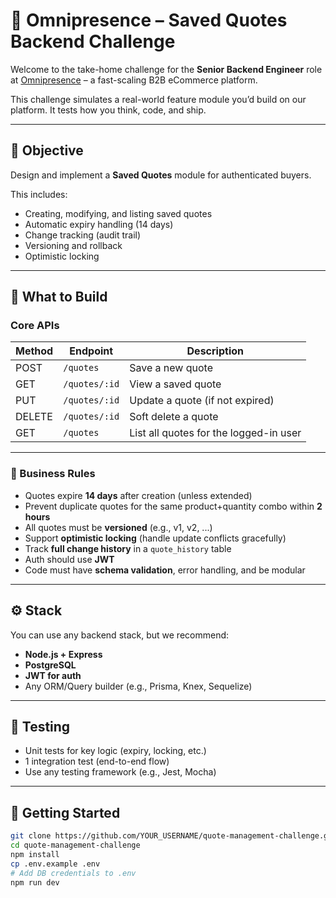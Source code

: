 # 💼 Omnipresence – Saved Quotes Backend Challenge

Welcome to the take-home challenge for the **Senior Backend Engineer** role at [Omnipresence](https://omnipresence.vercel.app) – a fast-scaling B2B eCommerce platform.

This challenge simulates a real-world feature module you’d build on our platform. It tests how you think, code, and ship.

---

## 🎯 Objective

Design and implement a **Saved Quotes** module for authenticated buyers.

This includes:
- Creating, modifying, and listing saved quotes
- Automatic expiry handling (14 days)
- Change tracking (audit trail)
- Versioning and rollback
- Optimistic locking

---

## 🧪 What to Build

### Core APIs

| Method | Endpoint         | Description                            |
|--------|------------------|----------------------------------------|
| POST   | `/quotes`        | Save a new quote                       |
| GET    | `/quotes/:id`    | View a saved quote                     |
| PUT    | `/quotes/:id`    | Update a quote (if not expired)        |
| DELETE | `/quotes/:id`    | Soft delete a quote                    |
| GET    | `/quotes`        | List all quotes for the logged-in user |

---

### 🧠 Business Rules

- Quotes expire **14 days** after creation (unless extended)
- Prevent duplicate quotes for the same product+quantity combo within **2 hours**
- All quotes must be **versioned** (e.g., v1, v2, ...)
- Support **optimistic locking** (handle update conflicts gracefully)
- Track **full change history** in a `quote_history` table
- Auth should use **JWT**
- Code must have **schema validation**, error handling, and be modular

---

## ⚙️ Stack

You can use any backend stack, but we recommend:

- **Node.js + Express**
- **PostgreSQL**
- **JWT for auth**
- Any ORM/Query builder (e.g., Prisma, Knex, Sequelize)

---

## 🧪 Testing

- Unit tests for key logic (expiry, locking, etc.)
- 1 integration test (end-to-end flow)
- Use any testing framework (e.g., Jest, Mocha)

---

## 🚀 Getting Started

```bash
git clone https://github.com/YOUR_USERNAME/quote-management-challenge.git
cd quote-management-challenge
npm install
cp .env.example .env
# Add DB credentials to .env
npm run dev
